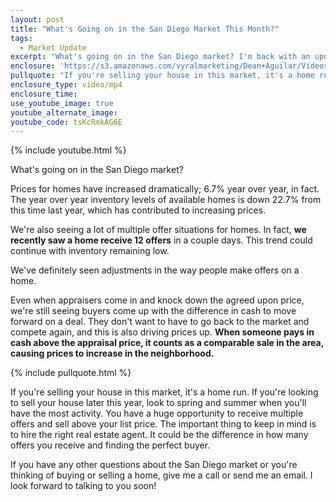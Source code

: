 ```yaml
---
layout: post
title: "What's Going on in the San Diego Market This Month?"
tags:
  - Market Update
excerpt: "What's going on in the San Diego market? I'm back with an update on our market for March."
enclosure: 'https://s3.amazonaws.com/vyralmarketing/Dean+Aguilar/Videos/2017/What%2527s+Going+on+in+the+San+Diego+Market+This+Month%253F+-+San+Diego+Real+Estate+Agent.mp4'
pullquote: "If you're selling your house in this market, it's a home run."
enclosure_type: video/mp4
enclosure_time:
use_youtube_image: true
youtube_alternate_image:
youtube_code: tsKcRmkAG6E
---
```



{% include youtube.html %}

What's going on in the San Diego market?

Prices for homes have increased dramatically; 6.7% year over year, in fact. The year over year inventory levels of available homes is down 22.7% from this time last year, which has contributed to increasing prices.

We're also seeing a lot of multiple offer situations for homes. In fact, **we recently saw a home receive 12 offers** in a couple days. This trend could continue with inventory remaining low.

We've definitely seen adjustments in the way people make offers on a home.

Even when appraisers come in and knock down the agreed upon price, we're still seeing buyers come up with the difference in cash to move forward on a deal. They don't want to have to go back to the market and compete again, and this is also driving prices up. **When someone pays in cash above the appraisal price, it counts as a comparable sale in the area, causing prices to increase in the neighborhood.**

{% include pullquote.html %}

If you're selling your house in this market, it's a home run. If you're looking to sell your house later this year, look to spring and summer when you'll have the most activity. You have a huge opportunity to receive multiple offers and sell above your list price. The important thing to keep in mind is to hire the right real estate agent. It could be the difference in how many offers you receive and finding the perfect buyer.

If you have any other questions about the San Diego market or you're thinking of buying or selling a home, give me a call or send me an email. I look forward to talking to you soon!